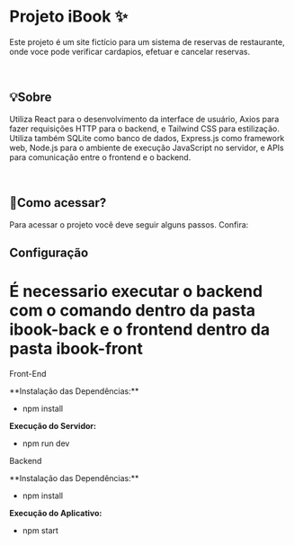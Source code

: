 # Projeto iBook ✨
<p align="start">Este projeto é um site fictício para um sistema de reservas de restaurante, onde voce pode verificar cardapios, efetuar e cancelar reservas.  </p>
<br>

## 💡Sobre
<p align="start">Utiliza React para o desenvolvimento da interface de usuário, Axios para fazer requisições HTTP para o backend, e Tailwind CSS para estilização. 
Utiliza também SQLite como banco de dados, Express.js como framework web, Node.js para o ambiente de execução JavaScript no servidor, e APIs para comunicação entre o frontend e o backend.</p>
<br>

## 🔎Como acessar?
<p align="start"> Para acessar o projeto você deve seguir alguns passos. Confira:</p>


## Configuração

# É necessario executar o backend com o comando dentro da pasta ibook-back e o frontend dentro da pasta ibook-front

<p>Front-End</p>
**Instalação das Dependências:**

   - npm install

**Execução do Servidor:**

   - npm run dev

<p>Backend</p>
**Instalação das Dependências:**

   - npm install

**Execução do Aplicativo:**

   - npm start
